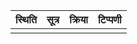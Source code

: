 | स्थिति | सूत्र | क्रिया | टिप्पणी |
| ------ | ----- | ------ | ------- |
|        |       |        |         |
